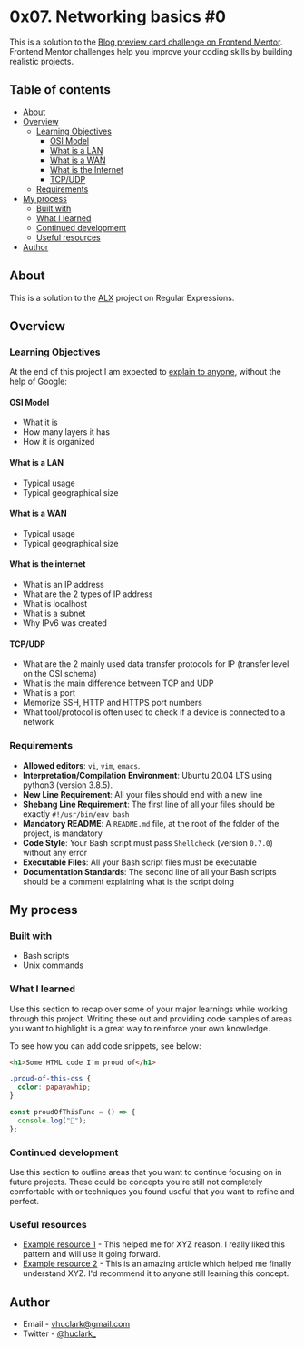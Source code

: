# 0x07. Networking basics #0

This is a solution to the [Blog preview card challenge on Frontend Mentor](https://www.frontendmentor.io/challenges/blog-preview-card-ckPaj01IcS). Frontend Mentor challenges help you improve your coding skills by building realistic projects.

## Table of contents

- [About](#about)
- [Overview](#overview)
  - [Learning Objectives](#learning-objectives)
	- [OSI Model](#osi-model)
	- [What is a LAN](#what-is-a-lan)
	- [What is a WAN](#what-is-a-wan)
	- [What is the Internet](#what-is-the-internet)
	- [TCP/UDP](#tcp/ucp)
  - [Requirements](#requirements)
- [My process](#my-process)
  - [Built with](#built-with)
  - [What I learned](#what-i-learned)
  - [Continued development](#continued-development)
  - [Useful resources](#useful-resources)
- [Author](#author)

## About

This is a solution to the [ALX](https://www.alxafrica.com/) project on Regular Expressions.

## Overview

### Learning Objectives

At the end of this project I am expected to [explain to anyone](https://fs.blog/feynman-learning-technique/), without the help of Google:

#### OSI Model

- What it is
- How many layers it has
- How it is organized

#### What is a LAN

- Typical usage
- Typical geographical size

#### What is a WAN

- Typical usage
- Typical geographical size

#### What is the internet

- What is an IP address
- What are the 2 types of IP address
- What is localhost
- What is a subnet
- Why IPv6 was created

#### TCP/UDP

- What are the 2 mainly used data transfer protocols for IP (transfer level on the OSI schema)
- What is the main difference between TCP and UDP
- What is a port
- Memorize SSH, HTTP and HTTPS port numbers
- What tool/protocol is often used to check if a device is connected to a network

### Requirements

- **Allowed editors**: `vi`, `vim`, `emacs`.
- **Interpretation/Compilation Environment**: Ubuntu 20.04 LTS using python3 (version 3.8.5).
- **New Line Requirement**: All your files should end with a new line
- **Shebang Line Requirement**: The first line of all your files should be exactly `#!/usr/bin/env bash`
- **Mandatory README**: A `README.md` file, at the root of the folder of the project, is mandatory
- **Code Style**: Your Bash script must pass `Shellcheck` (version `0.7.0`) without any error
- **Executable Files**: All your Bash script files must be executable
- **Documentation Standards**: The second line of all your Bash scripts should be a comment explaining what is the script doing

## My process

### Built with

- Bash scripts
- Unix commands

### What I learned

Use this section to recap over some of your major learnings while working through this project. Writing these out and providing code samples of areas you want to highlight is a great way to reinforce your own knowledge.

To see how you can add code snippets, see below:

```html
<h1>Some HTML code I'm proud of</h1>
```

```css
.proud-of-this-css {
  color: papayawhip;
}
```

```js
const proudOfThisFunc = () => {
  console.log("🎉");
};
```

### Continued development

Use this section to outline areas that you want to continue focusing on in future projects. These could be concepts you're still not completely comfortable with or techniques you found useful that you want to refine and perfect.

### Useful resources

- [Example resource 1](https://www.example.com) - This helped me for XYZ reason. I really liked this pattern and will use it going forward.
- [Example resource 2](https://www.example.com) - This is an amazing article which helped me finally understand XYZ. I'd recommend it to anyone still learning this concept.


## Author

- Email - vhuclark@gmail.com
- Twitter - [@huclark\_](https://www.twitter.com/huclark_)
